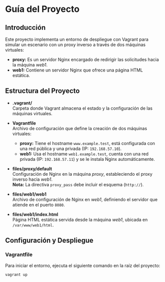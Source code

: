 # Guía del Proyecto  

## Introducción  

Este proyecto implementa un entorno de despliegue con Vagrant para simular un escenario con un proxy inverso a través de dos máquinas virtuales:  

- **proxy:** Es un servidor Nginx encargado de redirigir las solicitudes hacia la máquina _web1_.  
- **web1:** Contiene un servidor Nginx que ofrece una página HTML estática.  

## Estructura del Proyecto  

- **.vagrant/**  
  Carpeta donde Vagrant almacena el estado y la configuración de las máquinas virtuales.  

- **Vagrantfile**  
  Archivo de configuración que define la creación de dos máquinas virtuales:  
  - **proxy:** Tiene el hostname `www.example.test`, está configurada con una red pública y una privada (IP: `192.168.57.10`).  
  - **web1:** Usa el hostname `web1.example.test`, cuenta con una red privada (IP: `192.168.57.11`) y se le instala Nginx automáticamente.  

- **files/proxy/default**  
  Configuración de Nginx en la máquina _proxy_, estableciendo el proxy inverso hacia _web1_.  
  **Nota:** La directiva `proxy_pass` debe incluir el esquema (`http://`).  

- **files/web1/web1**  
  Archivo de configuración de Nginx en _web1_, definiendo el servidor que atiende en el puerto `8080`.  

- **files/web1/index.html**  
  Página HTML estática servida desde la máquina _web1_, ubicada en `/var/www/web1/html`.  

## Configuración y Despliegue  

### Vagrantfile  

Para iniciar el entorno, ejecuta el siguiente comando en la raíz del proyecto:  

```bash
vagrant up
```